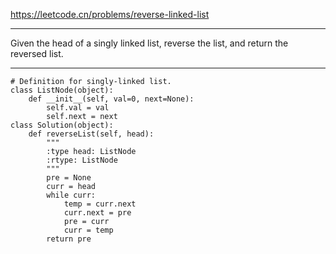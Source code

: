 https://leetcode.cn/problems/reverse-linked-list
***
Given the head of a singly linked list, reverse the list, and return the reversed list.
***
```
# Definition for singly-linked list.
class ListNode(object):
    def __init__(self, val=0, next=None):
        self.val = val
        self.next = next
class Solution(object):
    def reverseList(self, head):
        """
        :type head: ListNode
        :rtype: ListNode
        """
        pre = None
        curr = head
        while curr:
            temp = curr.next
            curr.next = pre
            pre = curr
            curr = temp
        return pre
